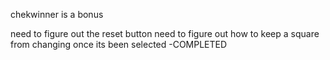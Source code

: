 chekwinner is a bonus

need to figure out the reset button
need to figure out how to keep a square from changing once its been selected -COMPLETED